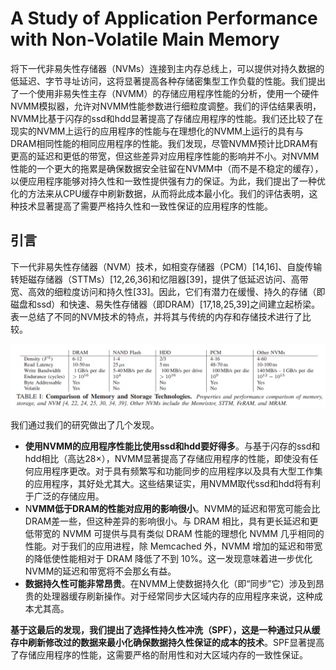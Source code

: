 # A Study of Application Performance with Non-Volatile Main Memory

将下一代非易失性存储器（NVMs）连接到主内存总线上，可以提供对持久数据的低延迟、字节寻址访问，这将显著提高各种存储密集型工作负载的性能。我们提出了一个使用非易失性主存（NVMM）的存储应用程序性能的分析，使用一个硬件NVMM模拟器，允许对NVMM性能参数进行细粒度调整。我们的评估结果表明，NVMM比基于闪存的ssd和hdd显著提高了存储应用程序的性能。我们还比较了在现实的NVMM上运行的应用程序的性能与在理想化的NVMM上运行的具有与DRAM相同性能的相同应用程序的性能。我们发现，尽管NVMM预计比DRAM有更高的延迟和更低的带宽，但这些差异对应用程序性能的影响并不小。对NVMM性能的一个更大的拖累是确保数据安全驻留在NVMM中（而不是不稳定的缓存），以便应用程序能够对持久性和一致性提供强有力的保证。为此，我们提出了一种优化的方法来从CPU缓存中刷新数据，从而将此成本最小化。我们的评估表明，这种技术显著提高了需要严格持久性和一致性保证的应用程序的性能。

## 引言

下一代非易失性存储器（NVM）技术，如相变存储器（PCM）[14,16]、自旋传输转矩磁存储器（STTMs）[12,26,36]和忆阻器[39]，提供了低延迟访问、高带宽、高效的细粒度访问和持久性[33]。因此，它们有潜力在缓慢、持久的存储（即磁盘和ssd）和快速、易失性存储器（即DRAM）[17,18,25,39]之间建立起桥梁。表一总结了不同的NVM技术的特点，并将其与传统的内存和存储技术进行了比较。

![](images/Markdown-image-2022-10-23-16-35-47.png)

我们通过我们的研究做出了几个发现。

- **使用NVMM的应用程序性能比使用ssd和hdd要好得多**。与基于闪存的ssd和hdd相比（高达28×），NVMM显著提高了存储应用程序的性能，即使没有任何应用程序更改。对于具有频繁写和功能同步的应用程序以及具有大型工作集的应用程序，其好处尤其大。这些结果证实，用NVMM取代ssd和hdd将有利于广泛的存储应用。
- N**VMM低于DRAM的性能对应用的影响很小**。NVMM的延迟和带宽可能会比DRAM差一些，但这种差异的影响很小。与 DRAM 相比，具有更长延迟和更低带宽的 NVMM 可提供与具有类似 DRAM 性能的理想化 NVMM 几乎相同的性能。对于我们的应用进程，除 Memcached 外，NVMM 增加的延迟和带宽的降低使性能相对于 DRAM 降低了不到 10%。这一发现意味着进一步优化NVMM的延迟和带宽将不会那幺有益。
- **数据持久性可能非常昂贵**。在NVMM上使数据持久化（即“同步”它）涉及到昂贵的处理器缓存刷新操作。对于经常同步大区域内存的应用程序来说，这种成本尤其高。

**基于这最后的发现，我们提出了选择性持久性冲洗（SPF），这是一种通过只从缓存中刷新修改过的数据来最小化确保数据持久性保证的成本的技术**。SPF显著提高了存储应用程序的性能，这需要严格的耐用性和对大区域内存的一致性保证。

